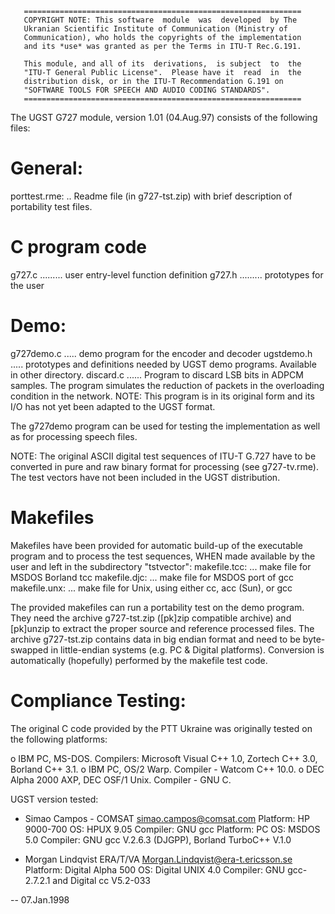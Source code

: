        ==============================================================
       COPYRIGHT NOTE: This software  module  was  developed  by The
       Ukranian Scientific Institute of Communication (Ministry of
       Communication), who holds the copyrights of the implementation
       and its *use* was granted as per the Terms in ITU-T Rec.G.191.

       This module, and all of its  derivations,  is subject  to  the
       "ITU-T General Public License".  Please have it  read  in  the
       distribution disk, or in the ITU-T Recommendation G.191 on
       "SOFTWARE TOOLS FOR SPEECH AND AUDIO CODING STANDARDS".
       ==============================================================


The UGST G727 module, version 1.01 (04.Aug.97) consists of the
following files:

General:
===
porttest.rme: .. Readme file (in g727-tst.zip) with brief description of
                 portability test files.

C program code
===
g727.c ......... user entry-level function definition
g727.h ......... prototypes for the user

Demo:
===
g727demo.c ..... demo program for the encoder and decoder
ugstdemo.h ..... prototypes and definitions needed by UGST demo programs.
                 Available in other directory.
discard.c ...... Program to discard LSB bits in ADPCM samples. The
                 program simulates the reduction of packets in the
                 overloading condition in the network. NOTE: This
                 program is in its original form and its I/O has not
                 yet been adapted to the UGST format.

The g727demo program can be used for testing the implementation as
well as for processing speech files.

NOTE: The original ASCII digital test sequences of ITU-T G.727 have to
      be converted in pure and raw binary format for processing (see
      g727-tv.rme). The test vectors have not been included in the
      UGST distribution.

Makefiles
===
Makefiles have been provided for automatic build-up of the executable program
and to process the test sequences, WHEN made available by the user and left
in the subdirectory "tstvector":
makefile.tcc: ... make file for MSDOS Borland tcc
makefile.djc: ... make file for MSDOS port of gcc
makefile.unx: ... make file for Unix, using either cc, acc (Sun), or gcc

The provided makefiles can run a portability test on the demo
program. They need the archive g727-tst.zip ([pk]zip compatible
archive) and [pk]unzip to extract the proper source and reference
processed files. The archive g727-tst.zip contains data in big endian
format and need to be byte-swapped in little-endian systems (e.g. PC &
Digital platforms). Conversion is automatically (hopefully) performed
by the makefile test code.


Compliance Testing:
===

The original C code provided by the PTT Ukraine was originally tested
on the following platforms:

o IBM PC, MS-DOS. Compilers: Microsoft Visual C++ 1.0,
  Zortech C++ 3.0, Borland C++ 3.1.
o IBM PC, OS/2 Warp. Compiler - Watcom C++ 10.0.
o DEC Alpha 2000 AXP, DEC OSF/1 Unix. Compiler - GNU C.

UGST version tested:
* Simao Campos - COMSAT <simao.campos@comsat.com>
  Platform:	HP 9000-700
  OS:		HPUX 9.05
  Compiler:	GNU gcc
  Platform:	PC
  OS:		MSDOS 5.0
  Compiler:	GNU gcc V.2.6.3 (DJGPP), Borland TurboC++ V.1.0

* Morgan Lindqvist ERA/T/VA <Morgan.Lindqvist@era-t.ericsson.se>
  Platform:	Digital Alpha 500
  OS:		Digital UNIX 4.0
  Compiler:	GNU gcc-2.7.2.1 and Digital cc V5.2-033

-- <simao> 07.Jan.1998

